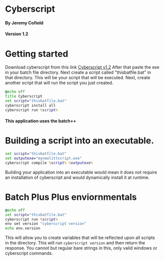 # Cyberscript 
#### By Jeremy Cofield
#### Version 1.2

# Getting started
Download cyberscript from this link [Cyberscript v1.2](https://youtube.com)
After that paste the exe in your batch file directory. Next create a script called "thisbatfile.bat" in that directory. This will be your script that will be executed. Next, create another script that will run the script you just created.

```bat
@echo off
title Cyberscript
set script="thisbatfile.bat"
cyberscript install all
cyberscript run %script%
```
#### This application uses the batch++

# Building a script into an executable.

```bat
set script="thisbatfile.bat"
set outputexe="mynewlittscript.exe"
cyberscript compile %script% %outputexe%
```
 Building your application into an executable would mean it does not require an installation of cyberscript and would dynamically install it at runtime.
 
 # Batch Plus Plus enviornmentals
 
 ```bat
 @echo off
 set script="thisbatfile.bat"
 cyberscript run %script%
 env set version "cyberscript version"
 echo env.version
 ```

This will allow you to create variables that will be reflected upon all scripts in the directory. This will run `cyberscript version` and then return the response. You cannot but regular bare strings in this, only valid windows or cyberscript commands.
